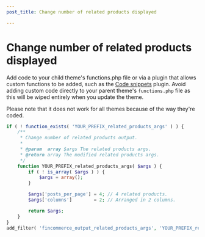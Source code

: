 ```yaml
---
post_title: Change number of related products displayed

---
```


# Change number of related products displayed

Add code to your child theme's functions.php file or via a plugin that allows custom functions to be added, such as the [Code snippets](https://wordpress.org/plugins/code-snippets/) plugin. Avoid adding custom code directly to your parent theme's `functions.php` file as this will be wiped entirely when you update the theme.

Please note that it does not work for all themes because of the way they're coded.

```php
if ( ! function_exists( 'YOUR_PREFIX_related_products_args' ) ) {
	/**
	 * Change number of related products output.
	 *
	 * @param  array $args The related products args.
	 * @return array The modified related products args.
	 */
	function YOUR_PREFIX_related_products_args( $args ) {
		if ( ! is_array( $args ) ) {
			$args = array();
		}

		$args['posts_per_page'] = 4; // 4 related products.
		$args['columns']        = 2; // Arranged in 2 columns.

		return $args;
	}
}
add_filter( 'fincommerce_output_related_products_args', 'YOUR_PREFIX_related_products_args', 20 );
```
